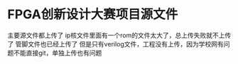 # FPGA创新设计大赛项目源文件
 主要源文件都上传了 ip核文件里面有一个rom的文件太大了，总上传失败就不上传了
 管脚文件也已经上传了 但是只有verilog文件，工程没有上传，因为学校网有问题不能直接git，单独上传也有问题

